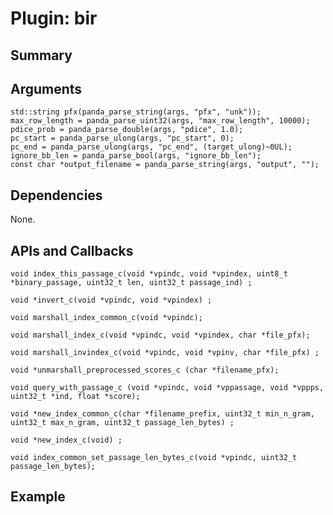 Plugin: bir
===========

Summary
-------

Arguments
---------

    std::string pfx(panda_parse_string(args, "pfx", "unk"));
    max_row_length = panda_parse_uint32(args, "max_row_length", 10000);
    pdice_prob = panda_parse_double(args, "pdice", 1.0);
    pc_start = panda_parse_ulong(args, "pc_start", 0);
    pc_end = panda_parse_ulong(args, "pc_end", (target_ulong)~0UL);
    ignore_bb_len = panda_parse_bool(args, "ignore_bb_len");
    const char *output_filename = panda_parse_string(args, "output", "");

Dependencies
------------

None.

APIs and Callbacks
------------------

    void index_this_passage_c(void *vpindc, void *vpindex, uint8_t *binary_passage, uint32_t len, uint32_t passage_ind) ;

    void *invert_c(void *vpindc, void *vpindex) ;

    void marshall_index_common_c(void *vpindc);

    void marshall_index_c(void *vpindc, void *vpindex, char *file_pfx);

    void marshall_invindex_c(void *vpindc, void *vpinv, char *file_pfx) ;

    void *unmarshall_preprocessed_scores_c (char *filename_pfx);

    void query_with_passage_c (void *vpindc, void *vppassage, void *vppps, uint32_t *ind, float *score);

    void *new_index_common_c(char *filename_prefix, uint32_t min_n_gram, uint32_t max_n_gram, uint32_t passage_len_bytes) ;

    void *new_index_c(void) ;

    void index_common_set_passage_len_bytes_c(void *vpindc, uint32_t passage_len_bytes);



Example
-------

